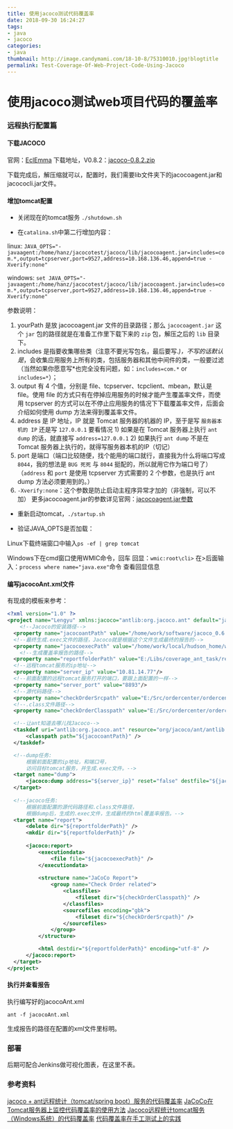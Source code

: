 ```yaml
---
title: 使用jacoco测试代码覆盖率
date: 2018-09-30 16:24:27
tags:
- java
- jacoco
categories:
- java
thumbnail: http://image.candymami.com/18-10-8/75310010.jpg!blogtitle
permalink: Test-Coverage-Of-Web-Project-Code-Using-Jacoco
---
```


使用jacoco测试web项目代码的覆盖率
====

### 远程执行配置篇

#### 下载JACOCO

官网：[EclEmma](https://www.eclemma.org/jacoco/)
下载地址，V0.8.2：[jacoco-0.8.2.zip](http://search.maven.org/remotecontent?filepath=org/jacoco/jacoco/0.8.2/jacoco-0.8.2.zip)

下载完成后，解压缩就可以，配置时，我们需要lib文件夹下的jacocoagent.jar和jacococli.jar文件。

#### 增加tomcat配置

- 关闭现在的tomcat服务 `./shutdown.sh`

- 在`catalina.sh`中第二行增加内容：

linux: `JAVA_OPTS="-javaagent:/home/hanz/jacocotest/jacoco/lib/jacocoagent.jar=includes=com.*,output=tcpserver,port=9527,address=10.168.136.46,append=true -Xverify:none"`

windows: `set JAVA_OPTS="-javaagent:/home/hanz/jacocotest/jacoco/lib/jacocoagent.jar=includes=com.*,output=tcpserver,port=9527,address=10.168.136.46,append=true -Xverify:none"`

参数说明：
1. yourPath 是放 jacocoagent.jar 文件的目录路径；那么 `jacocoagent.jar` 这个 `jar` 包的路径就是在准备工作里下载下来的 `zip` 包，解压之后的 `lib` 目录下。
2. includes 是指要收集哪些类（注意不要光写包名，最后要写.*)，不写的话默认是*，会收集应用服务上所有的类，包括服务器和其他中间件的类，一般要过滤（当然如果你愿意写*也完全没有问题，如：`includes=com.*` or `includes=*`）；
3. output 有 4 个值，分别是 file、tcpserver、tcpclient、mbean，默认是 file。使用 file 的方式只有在停掉应用服务的时候才能产生覆盖率文件，而使用 tcpserver 的方式可以在不停止应用服务的情况下下载覆盖率文件，后面会介绍如何使用 dump 方法来得到覆盖率文件。
4. address 是 IP 地址，IP 就是 Tomcat 服务器的机器的 IP，至于是写 `服务器本机的 IP` 还是写 `127.0.0.1` 要看情况 1) 如果是在 Tomcat 服务器上执行 `ant dump` 的话，就直接写 `address=127.0.0.1` 2) 如果执行 `ant dump` 不是在 Tomcat 服务器上执行的，就得写服务器本机的IP（切记）
5. port 是端口（端口比较随便，找个能用的端口就行，直接我为什么将端口写成 `8044`，我的想法是 `BUG 死死` 与 `8044` 挺配的，所以就用它作为端口号了） （`address` 和 `port` 是使用 tcpserver 方式需要的 2 个参数，也是执行 ant dump 方法必须要用到的。）
6. `-Xverify:none`：这个参数是防止启动主程序异常才加的（非强制，可以不加）
更多jacocoagent.jar的参数详见官网：[jacocoagent.jar参数](http://www.eclemma.org/jacoco/trunk/doc/agent.html)

- 重新启动tomcat，`./startup.sh`

- 验证JAVA_OPTS是否加载：

Linux下载终端窗口中输入`ps -ef | grep tomcat`

Windows下在cmd窗口使用WMIC命令，回车
回显：`wmic:root\cli>`
在>后面输入：`process where name="java.exe"`命令
查看回显信息

#### 编写jacocoAnt.xml文件

有现成的模板来参考：

```xml
<?xml version="1.0" ?>
<project name="Lengyu" xmlns:jacoco="antlib:org.jacoco.ant" default="jacoco">
    <!--Jacoco的安装路径-->
  <property name="jacocoantPath" value="/home/work/software/jacoco_0.6.4/lib/jacocoant.jar"/>
  <!--最终生成.exec文件的路径，Jacoco就是根据这个文件生成最终的报告的-->
  <property name="jacocoexecPath" value="/home/work/local/hudson_home/workspace/wg_merchant_oc_regression/jacoco.exec"/>
    <!--生成覆盖率报告的路径-->
  <property name="reportfolderPath" value="E:/Libs/coverage_ant_task/report/"/>
  <!--远程tomcat服务的ip地址-->
  <property name="server_ip" value="10.81.14.77"/>
  <!--前面配置的远程tomcat服务打开的端口，要跟上面配置的一样-->
  <property name="server_port" value="8893"/>
  <!--源代码路径-->
  <property name="checkOrderSrcpath" value="E:/Src/ordercenter/ordercenter-biz/src/main/java/" />
  <!--.class文件路径-->
  <property name="checkOrderClasspath" value="E:/Src/ordercenter/ordercenter-biz/target/classes/com/baidu/ordercenter/service/Impl" />

  <!--让ant知道去哪儿找Jacoco-->
  <taskdef uri="antlib:org.jacoco.ant" resource="org/jacoco/ant/antlib.xml">
      <classpath path="${jacocoantPath}" />
  </taskdef>

  <!--dump任务:
      根据前面配置的ip地址，和端口号，
      访问目标tomcat服务，并生成.exec文件。-->
  <target name="dump">
      <jacoco:dump address="${server_ip}" reset="false" destfile="${jacocoexecPath}" port="${server_port}" append="true"/>
  </target>
  
  <!--jacoco任务:
      根据前面配置的源代码路径和.class文件路径，
      根据dump后，生成的.exec文件，生成最终的html覆盖率报告。-->
  <target name="report">
      <delete dir="${reportfolderPath}" />
      <mkdir dir="${reportfolderPath}" />
      
      <jacoco:report>
          <executiondata>
              <file file="${jacocoexecPath}" />
          </executiondata>
              
          <structure name="JaCoCo Report">
              <group name="Check Order related">           
                  <classfiles>
                      <fileset dir="${checkOrderClasspath}" />
                  </classfiles>
                  <sourcefiles encoding="gbk">
                      <fileset dir="${checkOrderSrcpath}" />
                  </sourcefiles>
              </group>
          </structure>

          <html destdir="${reportfolderPath}" encoding="utf-8" />         
      </jacoco:report>
  </target>
</project>
```
#### 执行并查看报告

执行编写好的jacocoAnt.xml

`ant -f jacocoAnt.xml`

生成报告的路径在配置的xml文件里标明。

### 部署

后期可配合Jenkins做可视化图表，在这里不表。

### 参考资料

[jacoco + ant远程统计（tomcat/spring boot）服务的代码覆盖率](https://www.cnblogs.com/dingtian/p/7754079.html)
[JaCoCo在Tomcat服务器上监控代码覆盖率的使用方法](https://www.cnblogs.com/wozijisun/p/9667849.html)
[Jacoco远程统计tomcat服务（Windows系统）的代码覆盖率](https://www.cnblogs.com/Ming8006/p/7569231.html)
[代码覆盖率在手工测试上的实践](https://blog.163yun.com/blog/article/173245675491745792)
